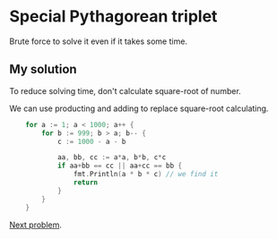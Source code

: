 # Special Pythagorean triplet

Brute force to solve it even if it takes some time.

## My solution

To reduce solving time, don't calculate square-root of number.

We can use producting and adding to replace square-root calculating.

```go
	for a := 1; a < 1000; a++ {
		for b := 999; b > a; b-- {
			c := 1000 - a - b

			aa, bb, cc := a*a, b*b, c*c
			if aa+bb == cc || aa+cc == bb {
				fmt.Println(a * b * c) // we find it
				return
			}
		}
	}
```

[Next problem](https://github.com/Asphaltt/projecteuler.go/tree/main/Summation%20of%20primes).
